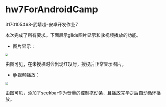 # hw7ForAndroidCamp

3170105468-武靖超-安卓开发作业7



本次完成了所有要求。下面展示glide图片显示和ijk视频播放的功能。

- 图片显示：

<img src="gif\glide.gif" style="zoom:50%">

由图可见，在未授权时会出现红叹号，授权后正常显示图片。



- ijk视频播放：

<img src="gif\video.gif" style="zoom:50%">



由图可见，添加了seekbar作为音量的控制拖动条，且播放完毕之后自动循环播放。
